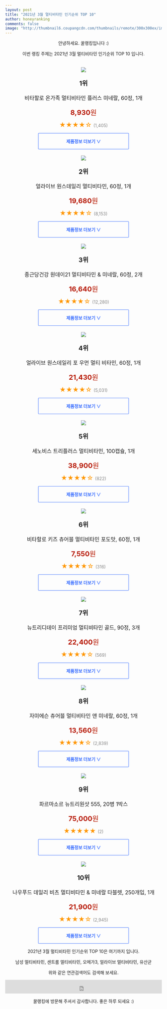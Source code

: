 ```yaml
--- 
layout: post 
title: "2021년 3월 멀티비타민 인기순위 TOP 10" 
author: honeyranking 
comments: false 
image: "http://thumbnail6.coupangcdn.com/thumbnails/remote/300x300ex/image/retail/images/7970093196385-b08357ed-5b3e-4f50-abdd-5368b6fab25c.jpg" 
--- 
```

<p style="text-align: center;">안녕하세요. 꿀랭킹입니다 :)</p> <p style="text-align: center;">이번 랭킹 주제는 2021년 3월 멀티비타민 인기순위 TOP 10 입니다.</p><center><img src="http://thumbnail6.coupangcdn.com/thumbnails/remote/300x300ex/image/retail/images/7970093196385-b08357ed-5b3e-4f50-abdd-5368b6fab25c.jpg" style="margin-top:20px" /></center> <p style="text-align: center; font-size: 20px"><b>1위</b></p> <p style="text-align: center; font-size: 17px">비타할로 온가족 멀티비타민 플러스 미네랄, 60정, 1개</p> <p style="text-align: center;"><span style="color: #b61800; font-size: 22px;"><b>8,930</b>원</span></p> <p style="text-align: center;"><span style="color: #ff9600; font-size: 20px;">★★★★☆ </span><span style="color: #878787;">(1,405)</span></p> <center><a href="https://coupa.ng/bS6sdP"> <div style="font-size: 14px; display: inline-block; padding: 15px 90px; color: #346aff; border-radius: 2px; border: 1px solid #346aff; cursor: pointer;"><b>제품정보 더보기 &or;</b></div> </a></center><center><img src="http://thumbnail8.coupangcdn.com/thumbnails/remote/300x300ex/image/retail/images/607662183948689-eaa416a5-75c4-43a0-ac7a-c412e8f85947.jpg" style="margin-top:20px" /></center> <p style="text-align: center; font-size: 20px"><b>2위</b></p> <p style="text-align: center; font-size: 17px">얼라이브 원스데일리 멀티비타민, 60정, 1개</p> <p style="text-align: center;"><span style="color: #b61800; font-size: 22px;"><b>19,680</b>원</span></p> <p style="text-align: center;"><span style="color: #ff9600; font-size: 20px;">★★★★☆ </span><span style="color: #878787;">(8,153)</span></p> <center><a href="https://coupa.ng/bS6sdQ"> <div style="font-size: 14px; display: inline-block; padding: 15px 90px; color: #346aff; border-radius: 2px; border: 1px solid #346aff; cursor: pointer;"><b>제품정보 더보기 &or;</b></div> </a></center><center><img src="http://thumbnail9.coupangcdn.com/thumbnails/remote/300x300ex/image/product/image/vendoritem/2019/04/22/4417937649/922d1155-ce0b-44aa-9cba-8286e40f85d6.jpg" style="margin-top:20px" /></center> <p style="text-align: center; font-size: 20px"><b>3위</b></p> <p style="text-align: center; font-size: 17px">종근당건강 원데이21 멀티비타민 & 미네랄, 60정, 2개</p> <p style="text-align: center;"><span style="color: #b61800; font-size: 22px;"><b>16,640</b>원</span></p> <p style="text-align: center;"><span style="color: #ff9600; font-size: 20px;">★★★★☆ </span><span style="color: #878787;">(12,280)</span></p> <center><a href="https://coupa.ng/bS6sdS"> <div style="font-size: 14px; display: inline-block; padding: 15px 90px; color: #346aff; border-radius: 2px; border: 1px solid #346aff; cursor: pointer;"><b>제품정보 더보기 &or;</b></div> </a></center><center><img src="http://thumbnail7.coupangcdn.com/thumbnails/remote/300x300ex/image/product/image/vendoritem/2019/03/20/3000065024/5a1e159d-9f00-41c7-a7bf-1140af04d415.jpg" style="margin-top:20px" /></center> <p style="text-align: center; font-size: 20px"><b>4위</b></p> <p style="text-align: center; font-size: 17px">얼라이브 원스데일리 포 우먼 멀티 비타민, 60정, 1개</p> <p style="text-align: center;"><span style="color: #b61800; font-size: 22px;"><b>21,430</b>원</span></p> <p style="text-align: center;"><span style="color: #ff9600; font-size: 20px;">★★★★☆ </span><span style="color: #878787;">(5,031)</span></p> <center><a href="https://coupa.ng/bS6sdV"> <div style="font-size: 14px; display: inline-block; padding: 15px 90px; color: #346aff; border-radius: 2px; border: 1px solid #346aff; cursor: pointer;"><b>제품정보 더보기 &or;</b></div> </a></center><center><img src="http://thumbnail8.coupangcdn.com/thumbnails/remote/300x300ex/image/retail/images/124811729548545-86409e35-0d3c-4d03-bbed-9d98be877e45.jpg" style="margin-top:20px" /></center> <p style="text-align: center; font-size: 20px"><b>5위</b></p> <p style="text-align: center; font-size: 17px">세노비스 트리플러스 멀티비타민, 100캡슐, 1개</p> <p style="text-align: center;"><span style="color: #b61800; font-size: 22px;"><b>38,900</b>원</span></p> <p style="text-align: center;"><span style="color: #ff9600; font-size: 20px;">★★★★☆ </span><span style="color: #878787;">(822)</span></p> <center><a href="https://coupa.ng/bS6sdX"> <div style="font-size: 14px; display: inline-block; padding: 15px 90px; color: #346aff; border-radius: 2px; border: 1px solid #346aff; cursor: pointer;"><b>제품정보 더보기 &or;</b></div> </a></center><center><img src="http://thumbnail8.coupangcdn.com/thumbnails/remote/300x300ex/image/product/image/vendoritem/2019/05/24/4389019937/2125e601-3680-49b7-8f6d-4e7f9f54e26b.jpg" style="margin-top:20px" /></center> <p style="text-align: center; font-size: 20px"><b>6위</b></p> <p style="text-align: center; font-size: 17px">비타할로 키즈 츄어블 멀티비타민 포도맛, 60정, 1개</p> <p style="text-align: center;"><span style="color: #b61800; font-size: 22px;"><b>7,550</b>원</span></p> <p style="text-align: center;"><span style="color: #ff9600; font-size: 20px;">★★★★☆ </span><span style="color: #878787;">(316)</span></p> <center><a href="https://coupa.ng/bS6sdZ"> <div style="font-size: 14px; display: inline-block; padding: 15px 90px; color: #346aff; border-radius: 2px; border: 1px solid #346aff; cursor: pointer;"><b>제품정보 더보기 &or;</b></div> </a></center><center><img src="http://thumbnail10.coupangcdn.com/thumbnails/remote/300x300ex/image/retail/images/2020/04/08/17/4/f61719b7-54db-4e52-b6a1-1c0658526a27.jpg" style="margin-top:20px" /></center> <p style="text-align: center; font-size: 20px"><b>7위</b></p> <p style="text-align: center; font-size: 17px">뉴트리디데이 프리미엄 멀티비타민 골드, 90정, 3개</p> <p style="text-align: center;"><span style="color: #b61800; font-size: 22px;"><b>22,400</b>원</span></p> <p style="text-align: center;"><span style="color: #ff9600; font-size: 20px;">★★★★☆ </span><span style="color: #878787;">(569)</span></p> <center><a href="https://coupa.ng/bS6sd3"> <div style="font-size: 14px; display: inline-block; padding: 15px 90px; color: #346aff; border-radius: 2px; border: 1px solid #346aff; cursor: pointer;"><b>제품정보 더보기 &or;</b></div> </a></center><center><img src="http://thumbnail7.coupangcdn.com/thumbnails/remote/300x300ex/image/product/image/vendoritem/2019/01/29/3000251631/c0c86122-e98b-43b9-a3c3-5b44dbb508c6.jpg" style="margin-top:20px" /></center> <p style="text-align: center; font-size: 20px"><b>8위</b></p> <p style="text-align: center; font-size: 17px">자미에슨 츄어블 멀티비타민 앤 미네랄, 60정, 1개</p> <p style="text-align: center;"><span style="color: #b61800; font-size: 22px;"><b>13,560</b>원</span></p> <p style="text-align: center;"><span style="color: #ff9600; font-size: 20px;">★★★★☆ </span><span style="color: #878787;">(2,839)</span></p> <center><a href="https://coupa.ng/bS6sd6"> <div style="font-size: 14px; display: inline-block; padding: 15px 90px; color: #346aff; border-radius: 2px; border: 1px solid #346aff; cursor: pointer;"><b>제품정보 더보기 &or;</b></div> </a></center><center><img src="http://thumbnail7.coupangcdn.com/thumbnails/remote/300x300ex/image/vendor_inventory/a0e6/ed40c170a8ad074cecf423e13923c92527b56d13edf649e50d08914434cb.jpg" style="margin-top:20px" /></center> <p style="text-align: center; font-size: 20px"><b>9위</b></p> <p style="text-align: center; font-size: 17px">파르마소르 뉴트리원샷 555, 20병 1박스</p> <p style="text-align: center;"><span style="color: #b61800; font-size: 22px;"><b>75,000</b>원</span></p> <p style="text-align: center;"><span style="color: #ff9600; font-size: 20px;">★★★★★ </span><span style="color: #878787;">(2)</span></p> <center><a href="https://coupa.ng/bS6sd8"> <div style="font-size: 14px; display: inline-block; padding: 15px 90px; color: #346aff; border-radius: 2px; border: 1px solid #346aff; cursor: pointer;"><b>제품정보 더보기 &or;</b></div> </a></center><center><img src="http://thumbnail9.coupangcdn.com/thumbnails/remote/300x300ex/image/vendor_inventory/images/2019/03/20/11/5/f31a7410-4af9-4c7d-b0a4-6fdbc7c9ee37.jpg" style="margin-top:20px" /></center> <p style="text-align: center; font-size: 20px"><b>10위</b></p> <p style="text-align: center; font-size: 17px">나우푸드 데일리 비츠 멀티비타민 & 미네랄 타블렛, 250개입, 1개</p> <p style="text-align: center;"><span style="color: #b61800; font-size: 22px;"><b>21,900</b>원</span></p> <p style="text-align: center;"><span style="color: #ff9600; font-size: 20px;">★★★★☆ </span><span style="color: #878787;">(2,945)</span></p> <center><a href="https://coupa.ng/bS6sea"> <div style="font-size: 14px; display: inline-block; padding: 15px 90px; color: #346aff; border-radius: 2px; border: 1px solid #346aff; cursor: pointer;"><b>제품정보 더보기 &or;</b></div> </a></center> <p style="text-align: center;"> </p> <p style="text-align: center;"> </p> <p style="text-align: center;">2021년 3월 멀티비타민 인기순위 TOP 10은 여기까지 입니다.</p> <p style="text-align: center;">남성 멀티비타민, 센트룸 멀티비타민, 오메가3, 얼라이브 멀티비타민, 유산균</p> <p style="text-align: center;">위와 같은 연관검색어도 검색해 보세요.</p> <iframe src="https://coupa.ng/bSaIdo" width="100%" height="44" frameborder="0" scrolling="no" referrerpolicy="unsafe-url"></iframe> <p style="text-align: center;">꿀랭킹에 방문해 주셔서 감사합니다. 좋은 하루 되세요 :)</p>
